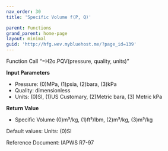 ```yaml
---
nav_order: 30
title: 'Specific Volume f(P, Q)'

parent: Functions
grand_parent: home-page
layout: minimal
guid: 'http://hfg.wev.mybluehost.me/?page_id=139'
---
```


Function Call “=H2o.PQV(pressure, quality, units)”

**Input Parameters**

- Pressure: (0)MPa, (1)psia, (2)bara, (3)kPa
- Quality: dimensionless
- Units: (0)SI, (1)US Customary, (2)Metric bara, (3) Metric kPa

**Return Value**

- Specific Volume (0)m³/kg, (1)ft³/lbm, (2)m³/kg, (3)m³/kg

Default values: Units: (0)SI

Reference Document: IAPWS R7-97